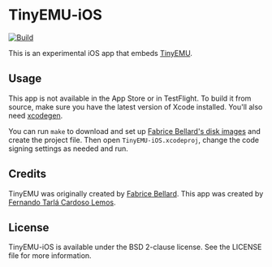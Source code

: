 # TinyEMU-iOS

[![Build](https://github.com/fernandotcl/TinyEMU-iOS/workflows/Build/badge.svg)][GitHub Actions]

This is an experimental iOS app that embeds [TinyEMU][tinyemu].

[GitHub Actions]: https://github.com/fernandotcl/TinyEMU-iOS/actions?query=workflow%3ABuild
[tinyemu]: https://github.com/fernandotcl/TinyEMU

## Usage

This app is not available in the App Store or in TestFlight. To build it from source, make sure you have the latest version of Xcode installed. You'll also need [xcodegen][XcodeGen].

[xcodegen]: https://github.com/yonaskolb/XcodeGen

You can run `make` to download and set up [Fabrice Bellard's disk images][diskimages] and create the project file. Then open `TinyEMU-iOS.xcodeproj`, change the code signing settings as needed and run.

[diskimages]: https://bellard.org/tinyemu/

## Credits

TinyEMU was originally created by [Fabrice Bellard][fabrice]. This app was created by [Fernando Tarlá Cardoso Lemos][fernando].

[fabrice]: https://bellard.org
[fernando]: mailto:fernandotcl@gmail.com

## License

TinyEMU-iOS is available under the BSD 2-clause license. See the LICENSE file for more information.
